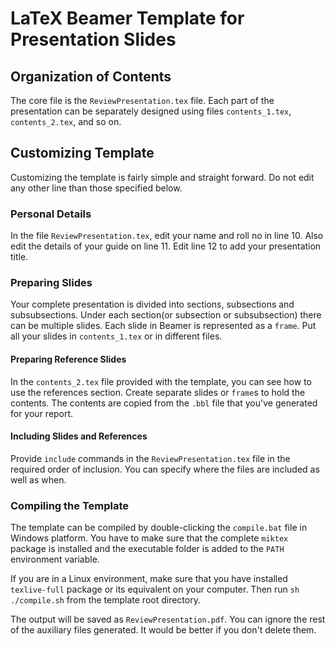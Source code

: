 # LaTeX Beamer Template for Presentation Slides

## Organization of Contents

The core file is the `ReviewPresentation.tex` file. Each part of the presentation can be separately designed using files `contents_1.tex`, `contents_2.tex`, and so on.

## Customizing Template
Customizing the template is fairly simple and straight forward. Do not edit any other line than those specified below.

### Personal Details
In the file `ReviewPresentation.tex`, edit your name and roll no in line 10. Also edit the details of your guide on line 11. Edit line 12 to add your presentation title.

### Preparing Slides
Your complete presentation is divided into sections, subsections and subsubsections. Under each section(or subsection or subsubsection) there can be multiple slides. Each slide in Beamer is represented as a `frame`. Put all your slides in `contents_1.tex` or in different files.

#### Preparing Reference Slides
In the `contents_2.tex` file provided with the template, you can see how to use the references section. Create separate slides or `frame`s to hold the contents. The contents are copied from the `.bbl` file that you've generated for your report.

#### Including Slides and References
Provide `include` commands in the `ReviewPresentation.tex` file in the required order of inclusion. You can specify where the files are included as well as when.

### Compiling the Template
The template can be compiled by double-clicking the `compile.bat` file in Windows platform. You have to make sure that the complete `miktex` package is installed and the executable folder is added to the `PATH` environment variable.

If you are in a Linux environment, make sure that you have installed `texlive-full` package or its equivalent on your computer. Then run `sh ./compile.sh` from the template root directory.

The output will be saved as `ReviewPresentation.pdf`. You can ignore the rest of the auxiliary files generated. It would be better if you don't delete them.